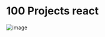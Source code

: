 
# 100 Projects react


![image](https://www.freecodecamp.org/news/content/images/2022/04/featured.jpg)

